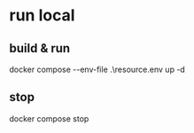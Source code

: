 # run local

## build & run
docker compose --env-file .\resource\.env up -d

## stop
docker compose stop
